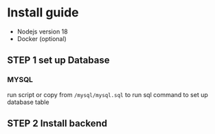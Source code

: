 # Install guide

- Nodejs version 18
- Docker (optional)

## STEP 1 set up Database

### MYSQL

run script or copy from `/mysql/mysql.sql` to run sql command to set up database table

## STEP 2 Install backend
